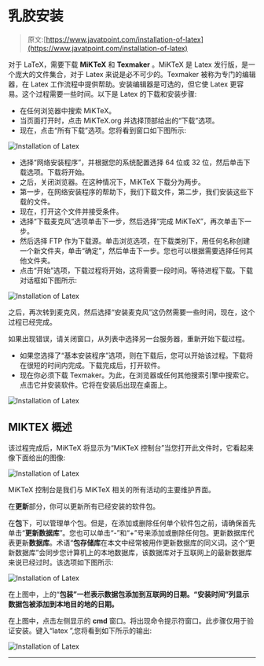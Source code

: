 # 乳胶安装

> 原文:[https://www.javatpoint.com/installation-of-latex](https://www.javatpoint.com/installation-of-latex)

对于 LaTeX，需要下载 **MiKTeX** 和 **Texmaker** 。MiKTeX 是 Latex 发行版，是一个庞大的文件集合，对于 Latex 来说是必不可少的。Texmaker 被称为专门的编辑器，在 Latex 工作流程中提供帮助。安装编辑器是可选的，但它使 Latex 更容易。这个过程需要一些时间。以下是 Latex 的下载和安装步骤:

*   在任何浏览器中搜索 MiKTeX。
*   当页面打开时，点击 MiKTeX.org 并选择顶部给出的“下载”选项。
*   现在，点击“所有下载”选项。您将看到窗口如下图所示:

![Installation of Latex](../Images/ef6c3ad02c53ab733991db950e153847.png)

*   选择“网络安装程序”，并根据您的系统配置选择 64 位或 32 位，然后单击下载选项。下载将开始。
*   之后，关闭浏览器。在这种情况下，MiKTeX 下载分为两步。
*   第一步，在网络安装程序的帮助下，我们下载文件，第二步，我们安装这些下载的文件。
*   现在，打开这个文件并接受条件。
*   选择“下载麦克风”选项单击下一步，然后选择“完成 MiKTeX”，再次单击下一步。
*   然后选择 FTP 作为下载源。单击浏览选项，在下载类别下，用任何名称创建一个新文件夹，单击“确定”，然后单击下一步。您也可以根据需要选择任何其他文件夹。
*   点击“开始”选项，下载过程将开始，这将需要一段时间。等待进程下载。下载对话框如下图所示:

![Installation of Latex](../Images/b86f2e8b405abd5ceafe55470ac0883b.png)

之后，再次转到麦克风，然后选择“安装麦克风”这仍然需要一些时间，现在，这个过程已经完成。

如果出现错误，请关闭窗口，从列表中选择另一台服务器，重新开始下载过程。

*   如果您选择了“基本安装程序”选项，则在下载后，您可以开始该过程。下载将在很短的时间内完成。下载完成后，打开软件。
*   现在你必须下载 Texmaker。为此，在浏览器或任何其他搜索引擎中搜索它。点击它并安装软件。它将在安装后出现在桌面上。

![Installation of Latex](../Images/5f5c1a2d9e9bdf626c0a8396d0583864.png)

## MIKTEX 概述

该过程完成后，MiKTeX 将显示为“MiKTeX 控制台”当您打开此文件时，它看起来像下面给出的图像:

![Installation of Latex](../Images/8e5d407938b51d51df47daf0c0f56227.png)

MiKTeX 控制台是我们与 MiKTeX 相关的所有活动的主要维护界面。

在**更新**部分，你可以更新所有已经安装的软件包。

在**包**下，可以管理单个包。但是，在添加或删除任何单个软件包之前，请确保首先单击“**更新数据库**”。您也可以单击“-”和“+”号来添加或删除任何包。更新数据库代表更新**数据库**。术语“**包存储库**在本文中经常被用作更新数据库的同义词。这个“更新数据库”会同步您计算机上的本地数据库，该数据库对于互联网上的最新数据库来说已经过时。该选项如下图所示:

![Installation of Latex](../Images/2942e480b30f2e58648eb42cbeeb9263.png)

在上图中，上的“**包装”一栏表示数据包添加到互联网的日期。“安装时间”列显示数据包被添加到本地目的地的日期。**

在上图中，点击左侧显示的 **cmd** 窗口。将出现命令提示符窗口。此步骤仅用于验证安装。键入“latex ”,您将看到如下所示的输出:

![Installation of Latex](../Images/144d266c9e40566c38dacb66e46ab180.png)

* * *